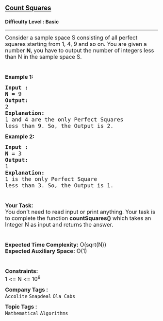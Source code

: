 <h2><a href="https://www.geeksforgeeks.org/problems/count-squares3649/1?page=1&difficulty=Basic&status=unsolved&sortBy=submissions">Count Squares</a></h2><h3>Difficulty Level : Basic</h3><hr><div class="problems_problem_content__Xm_eO"><p><span style="font-size:18px">Consider a sample space S consisting of all perfect squares starting from 1, 4, 9 and so on. You are given a number <strong>N</strong>, you have to output the number of integers less than N in the sample space S.</span></p>

<p>&nbsp;</p>

<p><span style="font-size:18px"><strong>Example 1:</strong></span></p>

<pre><span style="font-size:18px"><strong>Input :</strong></span>
<span style="font-size:18px"><strong>N = </strong>9</span>
<span style="font-size:18px"><strong>Output:</strong></span>
<span style="font-size:18px">2</span>
<span style="font-size:18px"><strong>Explanation:</strong></span>
<span style="font-size:18px">1 and 4 are the only Perfect Squares
less than 9. So, the Output is 2.</span></pre>

<p><span style="font-size:18px"><strong>Example 2:</strong></span></p>

<pre><span style="font-size:18px"><strong>Input :</strong></span>
<span style="font-size:18px"><strong>N = </strong>3</span>
<span style="font-size:18px"><strong>Output:</strong></span>
<span style="font-size:18px">1</span>
<span style="font-size:18px"><strong>Explanation:</strong></span>
<span style="font-size:18px">1 is the only Perfect Square
less than 3. So, the Output is 1.</span></pre>

<p>&nbsp;</p>

<p><span style="font-size:18px"><strong>Your Task:</strong><br>
You don't need to read input or print anything. Your task is to complete the function <strong>countSquares()</strong> which takes an Integer N as input and returns the answer.</span></p>

<p>&nbsp;</p>

<p><span style="font-size:18px"><strong>Expected Time Complexity:</strong> O(sqrt(N))<br>
<strong>Expected Auxiliary Space:</strong> O(1)</span></p>

<p>&nbsp;</p>

<p><span style="font-size:18px"><strong>Constraints:</strong></span><br>
<span style="font-size:18px">1 &lt;= N &lt;= 10<sup>8</sup></span></p>
</div><p><span style=font-size:18px><strong>Company Tags : </strong><br><code>Accolite</code>&nbsp;<code>Snapdeal</code>&nbsp;<code>Ola Cabs</code>&nbsp;<br><p><span style=font-size:18px><strong>Topic Tags : </strong><br><code>Mathematical</code>&nbsp;<code>Algorithms</code>&nbsp;